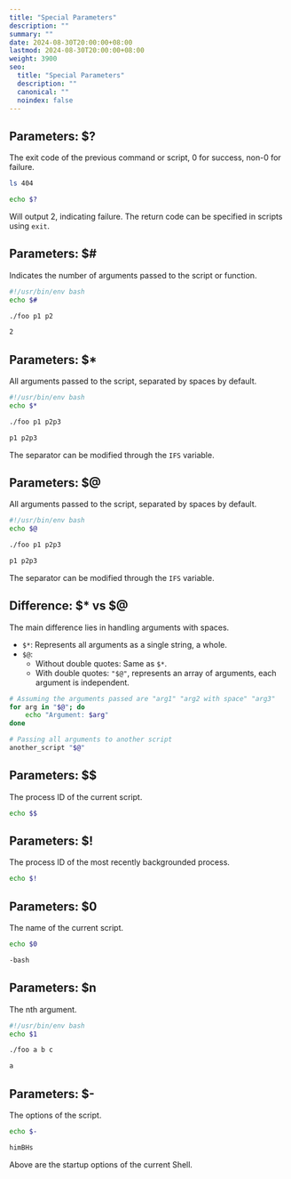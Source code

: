 ```yaml
---
title: "Special Parameters"
description: ""
summary: ""
date: 2024-08-30T20:00:00+08:00
lastmod: 2024-08-30T20:00:00+08:00
weight: 3900
seo:
  title: "Special Parameters"
  description: ""
  canonical: ""
  noindex: false
---
```


## Parameters: $?

The exit code of the previous command or script, 0 for success, non-0 for failure.

```bash {frame="none"}
ls 404
```

```bash {frame="none"}
echo $?
```

Will output 2, indicating failure. The return code can be specified in scripts using `exit`.

## Parameters: $#

Indicates the number of arguments passed to the script or function.

```bash {frame="none"}
#!/usr/bin/env bash
echo $#
```

```bash {frame="none"}
./foo p1 p2
```

```txt {frame="none"}
2
```

## Parameters: $*

All arguments passed to the script, separated by spaces by default.

```bash {frame="none"}
#!/usr/bin/env bash
echo $*
```

```bash {frame="none"}
./foo p1 p2p3
```

```txt {frame="none"}
p1 p2p3
```

The separator can be modified through the `IFS` variable.

## Parameters: $@

All arguments passed to the script, separated by spaces by default.

```bash {frame="none"}
#!/usr/bin/env bash
echo $@
```

```bash {frame="none"}
./foo p1 p2p3
```

```txt {frame="none"}
p1 p2p3
```

The separator can be modified through the `IFS` variable.

## Difference: $* vs $@

The main difference lies in handling arguments with spaces.

* `$*`: Represents all arguments as a single string, a whole.
* `$@`:
  * Without double quotes: Same as `$*`.
  * With double quotes: `"$@"`, represents an array of arguments, each argument is independent.

```bash {frame="none"}
# Assuming the arguments passed are "arg1" "arg2 with space" "arg3"
for arg in "$@"; do
    echo "Argument: $arg"
done
```

```bash {frame="none"}
# Passing all arguments to another script
another_script "$@"
```

## Parameters: $$

The process ID of the current script.

```bash {frame="none"}
echo $$
```

## Parameters: $!

The process ID of the most recently backgrounded process.

```bash {frame="none"}
echo $!
```

## Parameters: $0

The name of the current script.

```bash {frame="none"}
echo $0
```

```txt {frame="none"}
-bash
```

## Parameters: $n

The nth argument.

```bash {frame="none"}
#!/usr/bin/env bash
echo $1
```

```bash {frame="none"}
./foo a b c
```

```txt {frame="none"}
a
```

## Parameters: $-

The options of the script.

```bash {frame="none"}
echo $-
```

```txt {frame="none"}
himBHs
```

Above are the startup options of the current Shell.
